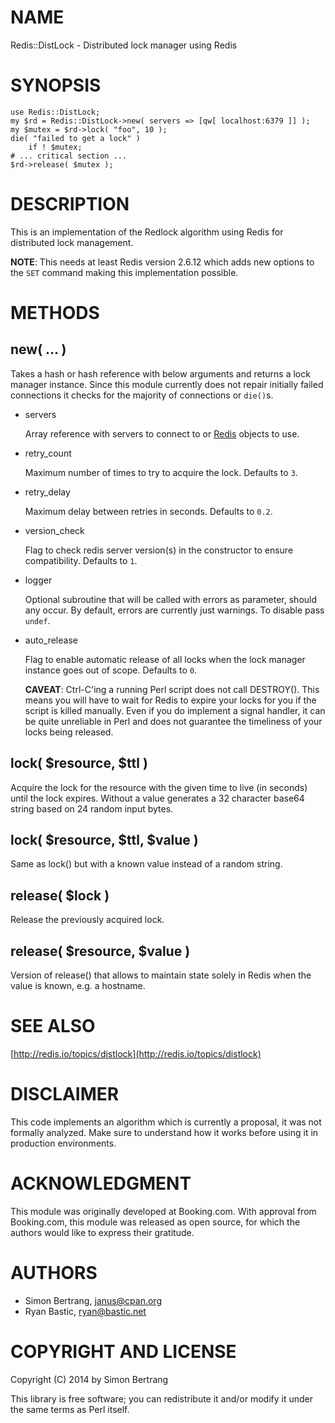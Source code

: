 # NAME

Redis::DistLock - Distributed lock manager using Redis

# SYNOPSIS

    use Redis::DistLock;
    my $rd = Redis::DistLock->new( servers => [qw[ localhost:6379 ]] );
    my $mutex = $rd->lock( "foo", 10 );
    die( "failed to get a lock" )
        if ! $mutex;
    # ... critical section ...
    $rd->release( $mutex );

# DESCRIPTION

This is an implementation of the Redlock algorithm using Redis for distributed
lock management.

**NOTE**: This needs at least Redis version 2.6.12 which adds new options
to the `SET` command making this implementation possible.

# METHODS

## new( ... )

Takes a hash or hash reference with below arguments and returns a lock manager
instance. Since this module currently does not repair initially failed
connections it checks for the majority of connections or `die()`s.

- servers

    Array reference with servers to connect to or [Redis](https://metacpan.org/pod/Redis) objects to use.

- retry\_count

    Maximum number of times to try to acquire the lock. Defaults to `3`.

- retry\_delay

    Maximum delay between retries in seconds. Defaults to `0.2`.

- version\_check

    Flag to check redis server version(s) in the constructor to ensure compatibility.
    Defaults to `1`.

- logger

    Optional subroutine that will be called with errors as parameter, should any occur.
    By default, errors are currently just warnings. To disable pass `undef`.

- auto\_release

    Flag to enable automatic release of all locks when the lock manager instance
    goes out of scope. Defaults to `0`.

    **CAVEAT**: Ctrl-C'ing a running Perl script does not call DESTROY().
    This means you will have to wait for Redis to expire your locks for you if the script is killed manually.
    Even if you do implement a signal handler, it can be quite unreliable in Perl and does not guarantee
    the timeliness of your locks being released.

## lock( $resource, $ttl )

Acquire the lock for the resource with the given time to live (in seconds)
until the lock expires. Without a value generates a 32 character base64
string based on 24 random input bytes.

## lock( $resource, $ttl, $value )

Same as lock() but with a known value instead of a random string.

## release( $lock )

Release the previously acquired lock.

## release( $resource, $value )

Version of release() that allows to maintain state solely in Redis when
the value is known, e.g. a hostname.

# SEE ALSO

[http://redis.io/topics/distlock](http://redis.io/topics/distlock)

# DISCLAIMER

This code implements an algorithm which is currently a proposal, it was not
formally analyzed. Make sure to understand how it works before using it in
production environments.

# ACKNOWLEDGMENT

This module was originally developed at Booking.com. With approval from
Booking.com, this module was released as open source, for which the authors
would like to express their gratitude.

# AUTHORS

- Simon Bertrang, <janus@cpan.org>
- Ryan Bastic, <ryan@bastic.net>

# COPYRIGHT AND LICENSE

Copyright (C) 2014 by Simon Bertrang

This library is free software; you can redistribute it and/or modify
it under the same terms as Perl itself.
